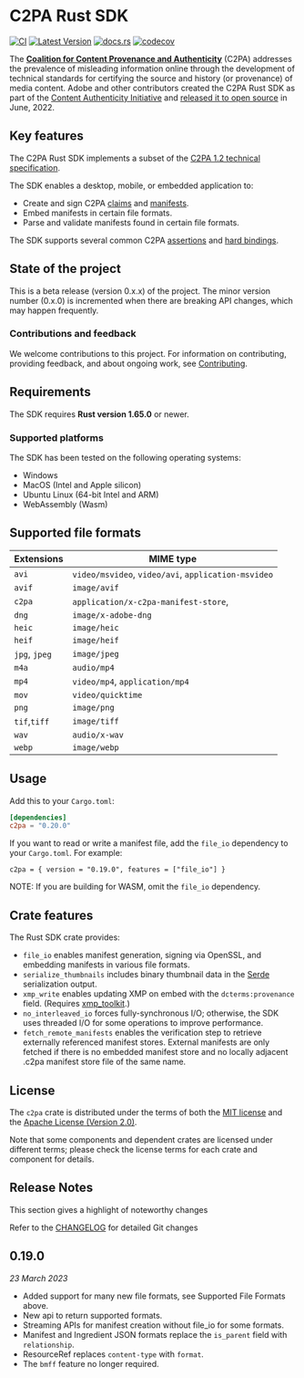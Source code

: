 # C2PA Rust SDK

[![CI](https://github.com/contentauth/c2pa-rs/actions/workflows/ci.yml/badge.svg)](https://github.com/contentauth/c2pa-rs/actions/workflows/ci.yml) [![Latest Version](https://img.shields.io/crates/v/c2pa.svg)](https://crates.io/crates/c2pa) [![docs.rs](https://img.shields.io/docsrs/c2pa)](https://docs.rs/c2pa/) [![codecov](https://codecov.io/gh/contentauth/c2pa-rs/branch/main/graph/badge.svg?token=YVHWI19EGN)](https://codecov.io/gh/contentauth/c2pa-rs)

The **[Coalition for Content Provenance and Authenticity](https://c2pa.org)** (C2PA) addresses the prevalence of misleading information online through the development of technical standards for certifying the source and history (or provenance) of media content. Adobe and other contributors created the C2PA Rust SDK as part of the [Content Authenticity Initiative](https://contentauthenticity.org) and [released it to open source](https://contentauthenticity.org/blog/cai-releases-suite-of-open-source-tools-to-advance-digital-content-provenance) in June, 2022.

## Key features

The C2PA Rust SDK implements a subset of the [C2PA 1.2 technical specification](https://c2pa.org/specifications/specifications/1.2/specs/C2PA_Specification.html).

The SDK enables a desktop, mobile, or embedded application to:
* Create and sign C2PA [claims](https://c2pa.org/specifications/specifications/1.2/specs/C2PA_Specification.html#_claims) and [manifests](https://c2pa.org/specifications/specifications/1.2/specs/C2PA_Specification.html#_manifests).
* Embed manifests in certain file formats.
* Parse and validate manifests found in certain file formats.

The SDK supports several common C2PA [assertions](https://c2pa.org/specifications/specifications/1.0/specs/C2PA_Specification.html#_c2pa_standard_assertions) and [hard bindings](https://c2pa.org/specifications/specifications/1.2/specs/C2PA_Specification.html#_hard_bindings).

## State of the project

This is a beta release (version 0.x.x) of the project. The minor version number (0.x.0) is incremented when there are breaking API changes, which may happen frequently.

### Contributions and feedback

We welcome contributions to this project.  For information on contributing, providing feedback, and about ongoing work, see [Contributing](https://github.com/contentauth/c2pa-js/blob/main/CONTRIBUTING.md).

## Requirements

The SDK requires **Rust version 1.65.0** or newer.

### Supported platforms

The SDK has been tested on the following operating systems:

* Windows
* MacOS (Intel and Apple silicon)
* Ubuntu Linux (64-bit Intel and ARM)
* WebAssembly (Wasm)

## Supported file formats

 | Extensions    | MIME type                                           |
 |---------------| --------------------------------------------------- |
 | `avi`         | `video/msvideo`, `video/avi`, `application-msvideo` |
 | `avif`        | `image/avif`                                        |
 | `c2pa`        | `application/x-c2pa-manifest-store`,                |
 | `dng`         | `image/x-adobe-dng`                                 |
 | `heic`        | `image/heic`                                        |
 | `heif`        | `image/heif`                                        |
 | `jpg`, `jpeg` | `image/jpeg`                                        |
 | `m4a`         | `audio/mp4`                                         |
 | `mp4`         | `video/mp4`, `application/mp4`                      |
 | `mov`         | `video/quicktime`                                   |
 | `png`         | `image/png`                                         |
 | `tif`,`tiff`  | `image/tiff`                                        |
 | `wav`         | `audio/x-wav`                                       |
 | `webp`        | `image/webp`                                        |

## Usage

Add this to your `Cargo.toml`:

```toml
[dependencies]
c2pa = "0.20.0"
```

If you want to read or write a manifest file, add the `file_io` dependency to your `Cargo.toml`. For example:
```
c2pa = { version = "0.19.0", features = ["file_io"] }
```

NOTE: If you are building for WASM, omit the `file_io` dependency.

## Crate features

The Rust SDK crate provides:

* `file_io` enables manifest generation, signing via OpenSSL, and embedding manifests in various file formats.
* `serialize_thumbnails` includes binary thumbnail data in the [Serde](https://serde.rs/) serialization output.
* `xmp_write` enables updating XMP on embed with the `dcterms:provenance` field. (Requires [xmp_toolkit](https://crates.io/crates/xmp_toolkit).)
* `no_interleaved_io` forces fully-synchronous I/O; otherwise, the SDK uses threaded I/O for some operations to improve performance.
* `fetch_remote_manifests` enables the verification step to retrieve externally referenced manifest stores.  External manifests are only fetched if there is no embedded manifest store and no locally adjacent .c2pa manifest store file of the same name.

## License

The `c2pa` crate is distributed under the terms of both the [MIT license](https://github.com/contentauth/c2pa-rs/blob/main/LICENSE-MIT) and the [Apache License (Version 2.0)](https://github.com/contentauth/c2pa-rs/blob/main/LICENSE-APACHE).

Note that some components and dependent crates are licensed under different terms; please check the license terms for each crate and component for details.

## Release Notes

This section gives a highlight of noteworthy changes

Refer to the [CHANGELOG](https://github.com/contentauth/c2pa-rs/blob/main/CHANGELOG.md) for detailed Git changes

## 0.19.0
_23 March 2023_

* Added support for many new file formats, see Supported File Formats above.
* New api to return supported formats.
* Streaming APIs for manifest creation without file_io for some formats.
* Manifest and Ingredient JSON formats replace the `is_parent` field with `relationship`.
* ResourceRef replaces `content-type` with `format`.
* The `bmff` feature no longer required.
